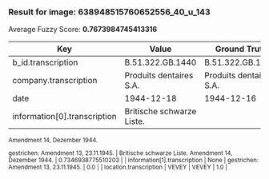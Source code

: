 ### Result for image: 638948515760652556_40_u_143
Average Fuzzy Score: **0.7673984745413316**
<small>

| Key | Value | Ground Truth | Score |
| --- | --- | --- | --- |
| b_id.transcription | B.51.322.GB.1440 | B.51.322.GB.1440. | 0.9696969696969697 |
| company.transcription | Produits dentaires S.A. | Produits dentaires S.A. | 1.0 |
| date | 1944-12-18 | 1944-12-16 | 0.9 |
| information[0].transcription | Britische schwarze Liste.
Amendment 14, Dezember 1944.

gestrichen:
Amendment 13, 23.11.1945. | Britische schwarze Liste.
Amendment 14, Dezember 1944. | 0.7346938775510203 |
| information[1].transcription | None | gestrichen:
Amendment 13, 23.11.1945. | 0.0 |
| location.transcription | VEVEY | VEVEY | 1.0 |

</small>
